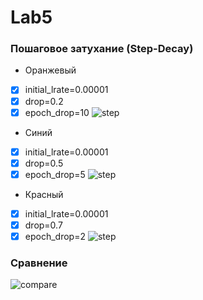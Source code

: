 # Lab5

### Пошаговое затухание (Step-Decay)
 * Оранжевый   
- [x] initial_lrate=0.00001
- [x] drop=0.2
- [x] epoch_drop=10
![step](/graf/step_1.jpg)
* Синий 
- [x] initial_lrate=0.00001
- [x] drop=0.5
- [x] epoch_drop=5
![step](/graf/step_2.jpg)
* Красный 
- [x] initial_lrate=0.00001
- [x] drop=0.7
- [x] epoch_drop=2
![step](/graf/step_3.jpg)
### Сравнение
![compare](step_compare.png)
